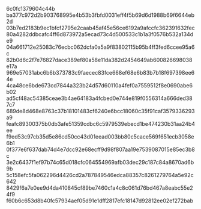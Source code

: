 6c0fc1379604c44b
ba377c972d2b903768995e4b53b3fbfd0031eff4f5b69d6d1988b69f6644eb2d
03b7ed2183b9ec1bfcf2795e2caab45af45e56ce6192a9afccfc362391632fec
80a4282ddbcafc4ff6d873972a5ecad73c4d500533c1b1a3f0576b532a134de9
04a661712e25083c76ecbc062dcfa0a5a9f83802115b95b4ff3fed6ccee95a6c
82b0d6c2f7e76827dace389ef80a58e11da382d2454649ab600826698038e17a
969e57031abc6b6b373783c9faecec83fce668ef68e6b83b7b18f697398ee64e
4ca48ce6bde673cd7844a323b24d57d60110a4fef0a7559512f8e0690abe6b02
ad5cf48ac54385ceae3b4ae64183a4fcbed0e744e819f0556314a666ded387c7
689de8d468e8763c37b18101483cf6240e6bcc18060c35f91caf3579336293a9
feafc89300375b0db3afe51359cdbc6c5979539ebecd1be474230b31aa24b4ee
f9ed53c97cb35d5e86cd50cc43d01eead003bb80c5cace569f651ecb3058e6b1
0f377e6f637dab74d4e7dcc92e68ecff9d98f807aa19e7539087015e85ec3b8c
3e2c6437f1ef97b74c65d018cfc064554969afb03dec29c187c84a8670ad6b9b
5c158efc5fa062296d4426cd2a787849546edca88357c8261279764a5e92c642
8429f6a7e0ee9d4da410845cf89be7460c1a4c8c061d76bd467a8eabc55e24f9
f60b6c653d8b40fc57934aef05d91e1dff2817efc18147d92812ee02ef272bab
